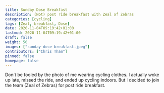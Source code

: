 ```yaml
---
title: Sunday Dose Breakfast
description: (Not) post ride breakfast with Zeal of Zebras
categories: [cycling]
tags: [Zeal, breakfast, Dose]
date: 2020-11-04T09:19:42+01:00
lastmod: 2020-11-04T09:19:42+01:00
draft: false
weight: 50
images: ["sunday-dose-breakfast.jpeg"]
contributors: ["Chris Tham"]
pinned: false
homepage: false
---
```

Don't be fooled by the photo of me wearing cycling clothes. I actually woke up late, missed the ride, and ended up cycling indoors. But I decided to join the team (Zeal of Zebras) for post ride breakfast.
